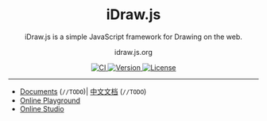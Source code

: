 <h1 align="center">iDraw.js</h1>

<p align="center">iDraw.js is a simple JavaScript framework for Drawing on the web.</p>


<p align="center"><a>idraw.js.org</a></p>


<p align="center">
  <a title="CI" href="https://github.com/idrawjs/idraw/actions/workflows/node.js.yml">
    <img src="https://github.com/idrawjs/idraw/actions/workflows/node.js.yml/badge.svg?branch=main" alt="CI">
  <a>

  <a href="https://www.npmjs.com/package/idraw">
    <img src="https://img.shields.io/npm/v/idraw.svg?sanitize=idraw" alt="Version">
  </a>
  <a href="https://www.npmjs.com/package/idraw">
    <img src="https://img.shields.io/npm/l/idraw.svg?sanitize=true" alt="License">
  </a>
</p>


<!-- [![Node.js CI](https://github.com/idrawjs/idraw/actions/workflows/node.js.yml/badge.svg?branch=main)](https://github.com/idrawjs/idraw/actions/workflows/node.js.yml) -->

<hr/>


- [Documents](https://idrawjs.github.io/docs/en/) (`//TODO`)| [中文文档](https://idrawjs.github.io/docs/zh/)   (`//TODO`)
- [Online Playground](https://idrawjs.github.io/playground/)
- [Online Studio](https://idrawjs.github.io/studio/)